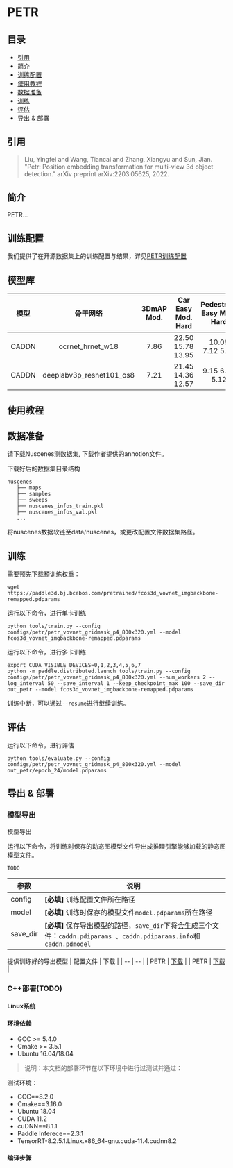 # PETR

## 目录
* [引用](#1)
* [简介](#2)
* [训练配置](#3)
* [使用教程](#4)
* [数据准备](#5)
* [训练](#6)
* [评估](#7)
* [导出 & 部署](#8)


## <h2 id="1">引用</h2>

> Liu, Yingfei and Wang, Tiancai and Zhang, Xiangyu and Sun, Jian. "Petr: Position embedding transformation for multi-view 3d object detection." arXiv preprint arXiv:2203.05625, 2022.

## <h2 id="2">简介</h2>

PETR...

## <h2 id="3">训练配置</h2>

我们提供了在开源数据集上的训练配置与结果，详见[PETR训练配置](../../../configs/petr)


## <h2 id="4">模型库</h2>

| 模型 |  骨干网络  | 3DmAP Mod. | Car<br>Easy Mod. Hard | Pedestrian<br>Easy Mod. Hard | Cyclist<br>Easy Mod. Hard | 模型下载 | 配置文件 |  日志 |
| :--: | :-------: | :--------: | :-------------------: | :--------------------------: | :-----------------------: | :------: | :-----: | :--: |
|CADDN |  ocrnet_hrnet_w18    | 7.86 |  22.50 15.78 13.95 | 10.09 7.12 5.57 | 1.27 0.69 0.69 | [model](https://paddle3d.bj.bcebos.com/models/caddn/caddn_ocrnet_hrnet_w18_kitti/model.pdparams) | [config](../../../configs/caddn/caddn_ocrnet_hrnet_w18_kitti.yml) | [log](https://paddle3d.bj.bcebos.com/models/caddn/caddn_ocrnet_hrnet_w18_kitti/train.log) \| [vdl](https://www.paddlepaddle.org.cn/paddle/visualdl/service/app/scalar?id=36ff3161e13f37bb318fc2d78e679983) |
|CADDN |  deeplabv3p_resnet101_os8    | 7.21 |  21.45 14.36 12.57 | 9.15 6.53 5.12 | 1.82 0.74 0.75 | [model](https://paddle3d.bj.bcebos.com/models/caddn/caddn_deeplabv3p_resnet101_os8_kitti/model.pdparams) | [config](../../../configs/caddn/caddn_deeplabv3p_resnet101_os8_kitti.yml) | [log](https://paddle3d.bj.bcebos.com/models/caddn/caddn_deeplabv3p_resnet101_os8_kitti/train.log) \| [vdl](https://paddlepaddle.org.cn/paddle/visualdl/service/app?id=a56f45325b80ce7f7e29f185efaed28c) |

## <h2 id="5">使用教程</h2>

## <h2 id="6">数据准备</h2>

请下载Nuscenes测数据集, 下载作者提供的annotion文件。

下载好后的数据集目录结构
```
nuscenes
   ├── maps
   ├── samples
   ├── sweeps
   ├── nuscenes_infos_train.pkl
   ├── nuscenes_infos_val.pkl
   ...
```
将nuscenes数据软链至data/nuscenes，或更改配置文件数据集路径。


## <h2 id="7">训练</h2>

需要预先下载预训练权重：

```
wget https://paddle3d.bj.bcebos.com/pretrained/fcos3d_vovnet_imgbackbone-remapped.pdparams
```

运行以下命令，进行单卡训练

```
python tools/train.py --config configs/petr/petr_vovnet_gridmask_p4_800x320.yml --model fcos3d_vovnet_imgbackbone-remapped.pdparams
```

运行以下命令，进行多卡训练

```
export CUDA_VISIBLE_DEVICES=0,1,2,3,4,5,6,7
python -m paddle.distributed.launch tools/train.py --config configs/petr/petr_vovnet_gridmask_p4_800x320.yml --num_workers 2 --log_interval 50 --save_interval 1 --keep_checkpoint_max 100 --save_dir out_petr --model fcos3d_vovnet_imgbackbone-remapped.pdparams
```

训练中断，可以通过`--resume`进行继续训练。


## <h2 id="8">评估</h2>

运行以下命令，进行评估

```
python tools/evaluate.py --config configs/petr/petr_vovnet_gridmask_p4_800x320.yml --model out_petr/epoch_24/model.pdparams
```

## <h2 id="9">导出 & 部署</h2>

### <h3 id="91">模型导出</h3>模型导出

运行以下命令，将训练时保存的动态图模型文件导出成推理引擎能够加载的静态图模型文件。

```
TODO
```

| 参数 | 说明 |
| -- | -- |
| config | **[必填]** 训练配置文件所在路径 |
| model | **[必填]** 训练时保存的模型文件`model.pdparams`所在路径 |
| save_dir | **[必填]** 保存导出模型的路径，`save_dir`下将会生成三个文件：`caddn.pdiparams `、`caddn.pdiparams.info`和`caddn.pdmodel` |

提供训练好的导出模型
| 配置文件 | 下载 |
| -- | -- |
| PETR | [下载](https://paddle3d.bj.bcebos.com/models/caddn/caddn_ocrnet_hrnet_w18_kitti/model.zip) |
| PETR | [下载](https://paddle3d.bj.bcebos.com/models/caddn/caddn_deeplabv3p_resnet101_os8_kitti/model.zip) |

### C++部署(TODO)

#### Linux系统

#### 环境依赖

- GCC >= 5.4.0
- Cmake >= 3.5.1
- Ubuntu 16.04/18.04

> 说明：本文档的部署环节在以下环境中进行过测试并通过：

测试环境：
- GCC==8.2.0
- Cmake==3.16.0
- Ubuntu 18.04
- CUDA 11.2
- cuDNN==8.1.1
- Paddle Inferece==2.3.1
- TensorRT-8.2.5.1.Linux.x86_64-gnu.cuda-11.4.cudnn8.2

#### 编译步骤
